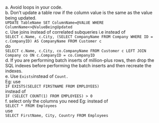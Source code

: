 a. Avoid loops in your code.  
b. Don’t update a table row if the column value is the same as the value being updated.  
`UPDATE TableName SET ColumnName=@VALUE WHERE ColumnName<>@ValueBeingUpdated`  
c. Use joins instead of correlated subqueries i.e instead of  
`SELECT c.Name, c.City, (SELECT CompanyName FROM Company WHERE ID = c.CompanyID) AS CompanyName FROM Customer c`  
do  
`SELECT c.Name, c.City, co.CompanyName FROM Customer c LEFT JOIN Company co ON c.CompanyID = co.CompanyID`  
d. If you are performing batch inserts of million-plus rows, then drop the SQL indexes before performing the batch inserts and then recreate the indexes.  
e. Use `Exists`instead of `Count.`  
Eg: use  
`IF EXISTS(SELECT FIRSTNAME FROM EMPLOYEES)`  
instead of  
`IF (SELECT COUNT(1) FROM EMPLOYEES) > 0`  
f. select only the columns you need Eg: instead of  
`SELECT * FROM Employees`  
use  
`SELECT FirstName, City, Country FROM Employees`